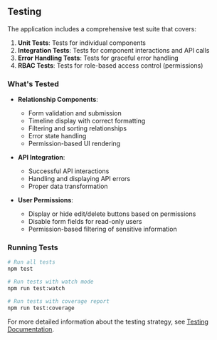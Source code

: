 ## Testing

The application includes a comprehensive test suite that covers:

1. **Unit Tests**: Tests for individual components
2. **Integration Tests**: Tests for component interactions and API calls
3. **Error Handling Tests**: Tests for graceful error handling
4. **RBAC Tests**: Tests for role-based access control (permissions)

### What's Tested

- **Relationship Components**: 
  - Form validation and submission
  - Timeline display with correct formatting
  - Filtering and sorting relationships
  - Error state handling
  - Permission-based UI rendering

- **API Integration**:
  - Successful API interactions
  - Handling and displaying API errors
  - Proper data transformation

- **User Permissions**:
  - Display or hide edit/delete buttons based on permissions
  - Disable form fields for read-only users
  - Permission-based filtering of sensitive information

### Running Tests

```bash
# Run all tests
npm test

# Run tests with watch mode
npm run test:watch

# Run tests with coverage report
npm run test:coverage
```

For more detailed information about the testing strategy, see [Testing Documentation](./docs/testing-documentation.md).
